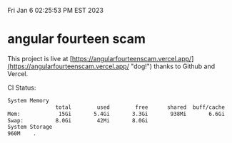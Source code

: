 Fri Jan  6 02:25:53 PM EST 2023

# angular fourteen scam


This project is live at [https://angularfourteenscam.vercel.app/](https://angularfourteenscam.vercel.app/ "dog!") thanks to Github and Vercel.

CI Status: 

```bash
System Memory
               total        used        free      shared  buff/cache   available
Mem:            15Gi       5.4Gi       3.3Gi       938Mi       6.6Gi       8.6Gi
Swap:          8.0Gi        42Mi       8.0Gi
System Storage
960M	.
```

